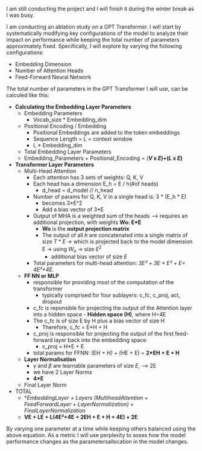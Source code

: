 I am still conducting the project and I will finish it during the winter break as I was busy.

I am conducting an ablation study on a GPT Transformer. I will start by systematically modifying key configurations of the model to analyze their impact on performance while keeping the total number of parameters approximately fixed. 
Specifically, I will explore by varying the following configurations:
- Embedding Dimension
- Number of Attention Heads
- Feed-Forward Neural Network

The total number of parameters in the GPT Transformer I will use, can be calculed like this:

- **Calculating the Embedding Layer Parameters**
    - Embedding Parameters
        - Vocab_size * Embedding_dim
    - Positional Encoding / Embedding
        - Positional Embeddings are added to the token embeddings
        - Sequence Length = L = context window
        - L * Embedding_dim
    - Total Embedding Layer Parameters
    - Embedding_Parameters + Positional_Encoding = (***V* x *E*)+(*L* x *E*)**
- **Transformer Layer Parameters**
    - Multi-Head Attention
        - Each attention has 3 sets of weights: Q, K, V
        - Each head has a dimension E_h = E / h(#of heads)
            - d_head = d_model // n_head
        - Number of params for Q, K, V in a single head is: 3 * (E_h * E)
            - becomes 3*E^2
            - Add a bias vector of 3*E
        - Output of MHA is a weighted sum of the heads —> requires an additional projection, with weights **Wo: E*E**
            - **Wo** is the **output projection matrix**
            - The output of all $h$ are concatenated into a single matrix of size $T * E$  → which is projected back to the model dimension E → using $W_o$ → size $E^2$
                - additional bias vector of size $E$
        - Total parameters for multi-head attention: *3E² + 3E + E² + E= **4E²+4E*.**
    - **FF NN or MLP**
        - responsible for providing most of the computation of the transformer
            - typically comprised for four sublayers: c_fc, c_proj, act, dropout
        - c_fc is reponsible for projecting the output of the Attention layer into a hidden space - **Hidden space (H)**, where H=4E
        - The c_fc is of size E by H plus a bias vector of size H
            - Therefore, c_fc = E*H + H
        - c_proj is responsible for projecting the output of the first feed-forward layer back into the embedding space
            - c_proj = H*E + E
        - total params for FFNN: (E*H + H) + (H*E + E) = **2*EH + E + H**
    - **Layer Normalisation**
        - $\gamma$ and $\beta$ are learnable parameters of size $E$, —> 2E
        - we have 2 Layer Norms
        - **4*E**
    - Final Layer Norm
- TOTAL
    - **EmbeddingLayer + Layers *(MultiheadAttention + FeedForwardLayer + LayerNormalization) + FinalLayerNormalization**
    - **VE + LE + L(4E²+4E + 2EH + E + H + 4E) + 2E**

By varying one parameter at a time while keeping others balanced using the above equation. 
As a metric I will use perplexity to asses how the model performance changes as the parametersallocation in the model changes.
